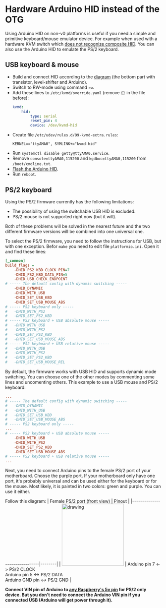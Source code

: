 # Hardware Arduino HID instead of the OTG
Using Arduino HID on non-v0 platforms is useful if you need a simple and primitive keyboard/mouse emulator device. For example when used with a hardware KVM switch which [does not recognize composite HID](https://github.com/pikvm/pikvm/issues/7). You can also use the Arduino HID to emulate the PS/2 keyboard.

## USB keyboard & mouse
* Build and connect HID according to the [diagram](../README.md#setting-up-the-v0) (the bottom part with transistor, level-shifter and Arduino).
* Switch to RW-mode using command `rw`.
* Add these lines to `/etc/kvmd/override.yaml` (remove `{}` in the file before):
  ```yaml
  kvmd:
      hid:
          type: serial
          reset_pin: 4
          device: /dev/kvmd-hid
  ```
* Create file `/etc/udev/rules.d/99-kvmd-extra.rules`:
  ```udev
  KERNEL=="ttyAMA0", SYMLINK+="kvmd-hid"
  ```
* Run `systemctl disable getty@ttyAMA0.service`.
* Remove `console=ttyAMA0,115200` and `kgdboc=ttyAMA0,115200` from `/boot/cmdline.txt`.
* [Flash the Arduino HID](flashing_hid.md).
* Run `reboot`.

## PS/2 keyboard
Using the PS/2 firmware currently has the following limitations:
* The possibility of using the switchable USB HID is excluded.
* PS/2 mouse is not supported right now (but it will).

Both of these problems will be solved in the nearest future and the two different firmware versions will be combined into one universal one.

To select the PS/2 firmware, you need to follow the instructions for USB, but with one exception. Befor `make` you need to edit file `platformio.ini`. Open it and find these lines:
```ini
[_common]
build_flags =
    -DHID_PS2_KBD_CLOCK_PIN=7
    -DHID_PS2_KBD_DATA_PIN=5
    -DHID_USB_CHECK_ENDPOINT
# ----- The default config with dynamic switching -----
    -DHID_DYNAMIC
    -DHID_WITH_USB
    -DHID_SET_USB_KBD
    -DHID_SET_USB_MOUSE_ABS
# ----- PS2 keyboard only -----
#   -DHID_WITH_PS2
#   -DHID_SET_PS2_KBD
# ----- PS2 keyboard + USB absolute mouse -----
#   -DHID_WITH_USB
#   -DHID_WITH_PS2
#   -DHID_SET_PS2_KBD
#   -DHID_SET_USB_MOUSE_ABS
# ----- PS2 keyboard + USB relative mouse -----
#   -DHID_WITH_USB
#   -DHID_WITH_PS2
#   -DHID_SET_PS2_KBD
#   -DHID_SET_USB_MOUSE_REL
```

By default, the firmware works with USB HID and supports dynamic mode switching. You can choose one of the other modes by commenting some lines and uncomenting others. This example to use a USB mouse and PS/2 keyboard:
```ini
...
# ----- The default config with dynamic switching -----
#   -DHID_DYNAMIC
#   -DHID_WITH_USB
#   -DHID_SET_USB_KBD
#   -DHID_SET_USB_MOUSE_ABS
# ----- PS2 keyboard only -----
...
# ----- PS2 keyboard + USB absolute mouse -----
    -DHID_WITH_USB
    -DHID_WITH_PS2
    -DHID_SET_PS2_KBD
    -DHID_SET_USB_MOUSE_ABS
# ----- PS2 keyboard + USB relative mouse -----
...
```

Next, you need to connect Arduino pins to the female PS/2 port of your motherboard. Choose the purple port. If your motherboard only have one port, it's probably universal and can be used either for the keyboard or for the mouse. Most likely, it is painted in two colors: green and purple. You can use it either.

Follow this diagram:
| Female PS/2 port (front view) | Pinout |
|-------------------------------|--------|
| <img src="/img/ps2_kbd.png" alt="drawing" width="200"/> | Arduino pin 7 <-> PS/2 CLOCK<br>Arduino pin 5 <-> PS/2 DATA<br>Arduino GND pin <-> PS/2 GND |

**Connect VIN pin of Arduino to [any Raspberry's 5v pin](https://pinout.xyz/pinout/5v_power) for PS/2 only device. But you don't need to connect the Arduino VIN pin if you connected USB (Arduino will get power through it).**
